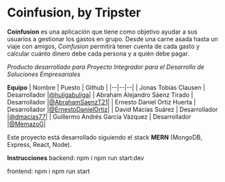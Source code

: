 # Coinfusion, by Tripster

**Coinfusion** es una aplicación que tiene como objetivo ayudar a sus usuarios a gestionar los gastos en grupo. Desde una carne asada hasta un viaje con amigos, _Coinfusion_ permitirá tener cuenta de cada gasto y calcular cuánto dinero debe cada persona y a quién debe pagar.

_Producto desarrollado para Proyecto Integrador para el Desarrollo de Soluciones Empresariales_

**Equipo**
| Nombre | Puesto | Github |
|--|--|--|
| Jonas Tobias Clausen | Desarrollador |[@huligabuliga](https://github.com/huligabuliga)|
| Abraham Alejandro Sáenz Tirado | Desarrollador |[@AbrahamSaenzT21](https://github.com/AbrahamSaenzT21)|
| Ernesto Daniel Ortiz Huerta | Desarrollador |[@ErnestoDanielOrtiz](https://github.com/ErnestoDanielOrtiz)|
| David Macías Suárez | Desarrollador |[@dmacias77](https://github.com/dmacias77)|
| Guillermo Andrés García Vázquez | Desarrollador |[@MemazoG](https://github.com/MemazoG)|

Este proyecto está desarrollado siguiendo el stack **MERN** (MongoDB, Express, React, Node).

**Instrucciones**
backend: npm i
npm run start:dev

frontend: npm i
npm run start
